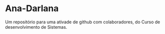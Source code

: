 # Ana-Darlana
Um  repositório para uma ativade de github com colaboradores, do Curso de desenvolvimento de Sistemas.

